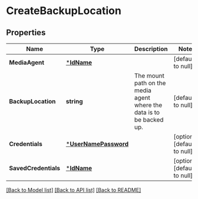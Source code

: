 # CreateBackupLocation

## Properties
Name | Type | Description | Notes
------------ | ------------- | ------------- | -------------
**MediaAgent** | [***IdName**](IdName.md) |  | [default to null]
**BackupLocation** | **string** | The mount path on the media agent where the data is to be backed up. | [default to null]
**Credentials** | [***UserNamePassword**](UserNamePassword.md) |  | [optional] [default to null]
**SavedCredentials** | [***IdName**](IdName.md) |  | [optional] [default to null]

[[Back to Model list]](../README.md#documentation-for-models) [[Back to API list]](../README.md#documentation-for-api-endpoints) [[Back to README]](../README.md)

